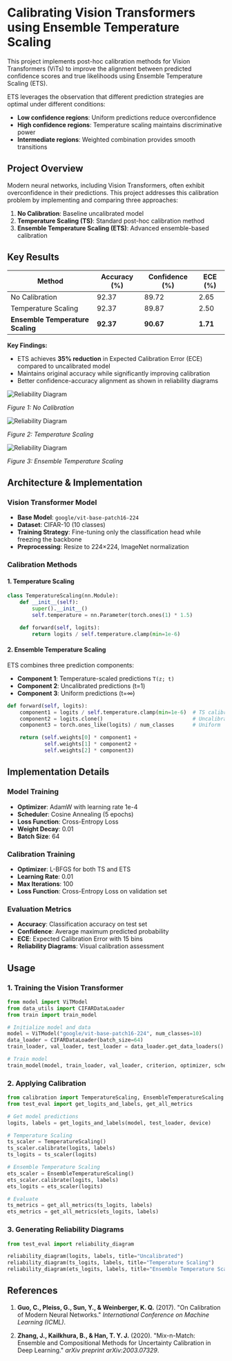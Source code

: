 # Calibrating Vision Transformers using Ensemble Temperature Scaling

This project implements post-hoc calibration methods for Vision Transformers (ViTs) to improve the alignment between predicted confidence scores and true likelihoods using Ensemble Temperature Scaling (ETS).

ETS leverages the observation that different prediction strategies are optimal under different conditions:

- **Low confidence regions**: Uniform predictions reduce overconfidence
- **High confidence regions**: Temperature scaling maintains discriminative power
- **Intermediate regions**: Weighted combination provides smooth transitions

## Project Overview

Modern neural networks, including Vision Transformers, often exhibit overconfidence in their predictions. This project addresses this calibration problem by implementing and comparing three approaches:

1. **No Calibration**: Baseline uncalibrated model
2. **Temperature Scaling (TS)**: Standard post-hoc calibration method
3. **Ensemble Temperature Scaling (ETS)**: Advanced ensemble-based calibration

## Key Results

| Method                           | Accuracy (%) | Confidence (%) | ECE (%)  |
| -------------------------------- | ------------ | -------------- | -------- |
| No Calibration                   | 92.37        | 89.72          | 2.65     |
| Temperature Scaling              | 92.37        | 89.87          | 2.50     |
| **Ensemble Temperature Scaling** | **92.37**    | **90.67**      | **1.71** |

**Key Findings:**

- ETS achieves **35% reduction** in Expected Calibration Error (ECE) compared to uncalibrated model
- Maintains original accuracy while significantly improving calibration
- Better confidence-accuracy alignment as shown in reliability diagrams

![Reliability Diagram](./images/original.png)

_Figure 1: No Calibration_

![Reliability Diagram](./images/ts.png)

_Figure 2: Temperature Scaling_

![Reliability Diagram](./images/ets.png)

_Figure 3: Ensemble Temperature Scaling_

## Architecture & Implementation

### Vision Transformer Model

- **Base Model**: `google/vit-base-patch16-224`
- **Dataset**: CIFAR-10 (10 classes)
- **Training Strategy**: Fine-tuning only the classification head while freezing the backbone
- **Preprocessing**: Resize to 224×224, ImageNet normalization

### Calibration Methods

#### 1. Temperature Scaling

```python
class TemperatureScaling(nn.Module):
    def __init__(self):
        super().__init__()
        self.temperature = nn.Parameter(torch.ones(1) * 1.5)

    def forward(self, logits):
        return logits / self.temperature.clamp(min=1e-6)
```

#### 2. Ensemble Temperature Scaling

ETS combines three prediction components:

- **Component 1**: Temperature-scaled predictions `T(z; t)`
- **Component 2**: Uncalibrated predictions (t=1)
- **Component 3**: Uniform predictions (t=∞)

```python
def forward(self, logits):
    component1 = logits / self.temperature.clamp(min=1e-6)  # TS calibration
    component2 = logits.clone()                             # Uncalibrated
    component3 = torch.ones_like(logits) / num_classes      # Uniform

    return (self.weights[0] * component1 +
            self.weights[1] * component2 +
            self.weights[2] * component3)
```

## Implementation Details

### Model Training

- **Optimizer**: AdamW with learning rate 1e-4
- **Scheduler**: Cosine Annealing (5 epochs)
- **Loss Function**: Cross-Entropy Loss
- **Weight Decay**: 0.01
- **Batch Size**: 64

### Calibration Training

- **Optimizer**: L-BFGS for both TS and ETS
- **Learning Rate**: 0.01
- **Max Iterations**: 100
- **Loss Function**: Cross-Entropy Loss on validation set

### Evaluation Metrics

- **Accuracy**: Classification accuracy on test set
- **Confidence**: Average maximum predicted probability
- **ECE**: Expected Calibration Error with 15 bins
- **Reliability Diagrams**: Visual calibration assessment

## Usage

### 1. Training the Vision Transformer

```python
from model import ViTModel
from data_utils import CIFARDataLoader
from train import train_model

# Initialize model and data
model = ViTModel("google/vit-base-patch16-224", num_classes=10)
data_loader = CIFARDataLoader(batch_size=64)
train_loader, val_loader, test_loader = data_loader.get_data_loaders()

# Train model
train_model(model, train_loader, val_loader, criterion, optimizer, scheduler, num_epochs, device)
```

### 2. Applying Calibration

```python
from calibration import TemperatureScaling, EnsembleTemperatureScaling
from test_eval import get_logits_and_labels, get_all_metrics

# Get model predictions
logits, labels = get_logits_and_labels(model, test_loader, device)

# Temperature Scaling
ts_scaler = TemperatureScaling()
ts_scaler.calibrate(logits, labels)
ts_logits = ts_scaler(logits)

# Ensemble Temperature Scaling
ets_scaler = EnsembleTemperatureScaling()
ets_scaler.calibrate(logits, labels)
ets_logits = ets_scaler(logits)

# Evaluate
ts_metrics = get_all_metrics(ts_logits, labels)
ets_metrics = get_all_metrics(ets_logits, labels)
```

### 3. Generating Reliability Diagrams

```python
from test_eval import reliability_diagram

reliability_diagram(logits, labels, title="Uncalibrated")
reliability_diagram(ts_logits, labels, title="Temperature Scaling")
reliability_diagram(ets_logits, labels, title="Ensemble Temperature Scaling")
```

## References

1. **Guo, C., Pleiss, G., Sun, Y., & Weinberger, K. Q.** (2017). "On Calibration of Modern Neural Networks." _International Conference on Machine Learning (ICML)_.

2. **Zhang, J., Kailkhura, B., & Han, T. Y. J.** (2020). "Mix-n-Match: Ensemble and Compositional Methods for Uncertainty Calibration in Deep Learning." _arXiv preprint arXiv:2003.07329_.
